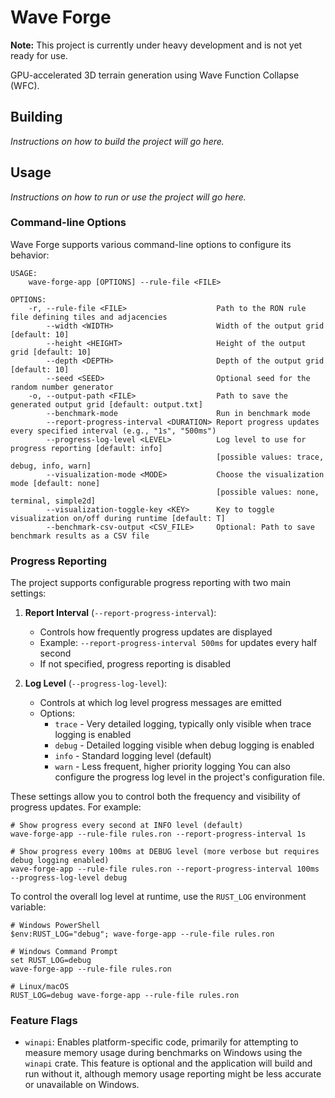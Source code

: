 # Wave Forge

**Note:** This project is currently under heavy development and is not yet ready for use.

GPU-accelerated 3D terrain generation using Wave Function Collapse (WFC).

## Building

_Instructions on how to build the project will go here._

## Usage

_Instructions on how to run or use the project will go here._

### Command-line Options

Wave Forge supports various command-line options to configure its behavior:

```
USAGE:
    wave-forge-app [OPTIONS] --rule-file <FILE>

OPTIONS:
    -r, --rule-file <FILE>                    Path to the RON rule file defining tiles and adjacencies
        --width <WIDTH>                       Width of the output grid [default: 10]
        --height <HEIGHT>                     Height of the output grid [default: 10]
        --depth <DEPTH>                       Depth of the output grid [default: 10]
        --seed <SEED>                         Optional seed for the random number generator
    -o, --output-path <FILE>                  Path to save the generated output grid [default: output.txt]
        --benchmark-mode                      Run in benchmark mode
        --report-progress-interval <DURATION> Report progress updates every specified interval (e.g., "1s", "500ms")
        --progress-log-level <LEVEL>          Log level to use for progress reporting [default: info]
                                              [possible values: trace, debug, info, warn]
        --visualization-mode <MODE>           Choose the visualization mode [default: none]
                                              [possible values: none, terminal, simple2d]
        --visualization-toggle-key <KEY>      Key to toggle visualization on/off during runtime [default: T]
        --benchmark-csv-output <CSV_FILE>     Optional: Path to save benchmark results as a CSV file
```

### Progress Reporting

The project supports configurable progress reporting with two main settings:

1. **Report Interval** (`--report-progress-interval`):

   - Controls how frequently progress updates are displayed
   - Example: `--report-progress-interval 500ms` for updates every half second
   - If not specified, progress reporting is disabled

2. **Log Level** (`--progress-log-level`):
   - Controls at which log level progress messages are emitted
   - Options:
     - `trace` - Very detailed logging, typically only visible when trace logging is enabled
     - `debug` - Detailed logging visible when debug logging is enabled
     - `info` - Standard logging level (default)
     - `warn` - Less frequent, higher priority logging
       You can also configure the progress log level in the project's configuration file.

These settings allow you to control both the frequency and visibility of progress updates. For example:

```
# Show progress every second at INFO level (default)
wave-forge-app --rule-file rules.ron --report-progress-interval 1s

# Show progress every 100ms at DEBUG level (more verbose but requires debug logging enabled)
wave-forge-app --rule-file rules.ron --report-progress-interval 100ms --progress-log-level debug
```

To control the overall log level at runtime, use the `RUST_LOG` environment variable:

```
# Windows PowerShell
$env:RUST_LOG="debug"; wave-forge-app --rule-file rules.ron

# Windows Command Prompt
set RUST_LOG=debug
wave-forge-app --rule-file rules.ron

# Linux/macOS
RUST_LOG=debug wave-forge-app --rule-file rules.ron
```

### Feature Flags

- `winapi`: Enables platform-specific code, primarily for attempting to measure memory usage during benchmarks on Windows using the `winapi` crate. This feature is optional and the application will build and run without it, although memory usage reporting might be less accurate or unavailable on Windows.
